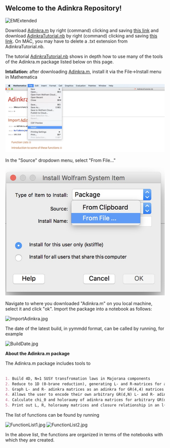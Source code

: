 ## Welcome to the Adinkra Repository!

![EMExtended](Adinkra/Images/CMExtended.jpg)

Download [Adinkra.m](https://raw.githubusercontent.com/kstiffle/hello-world/master/Adinkra.m) by right (command) clicking and saving [this link](https://raw.githubusercontent.com/kstiffle/hello-world/master/Adinkra.m) and download [AdinkraTutorial.nb](https://raw.githubusercontent.com/kstiffle/hello-world/master/AdinkraTutorial.nb) by right (command) clicking and saving [this link](https://raw.githubusercontent.com/kstiffle/hello-world/master/AdinkraTutorial.nb). On MAC, you may have to delete a .txt extension from AdinkraTutorial.nb.

The tutorial [AdinkraTutorial.nb](https://raw.githubusercontent.com/kstiffle/hello-world/master/AdinkraTutorial.nb) shows in depth how to use many of the tools of the Adinkra.m package listed below on this page. 


**Intallation:** after downloading [Adinkra.m](https://raw.githubusercontent.com/kstiffle/hello-world/master/Adinkra.m), install it via the File->Install menu in Mathematica

![FileInstall.jpg](https://github.com/HEPTHools/Adinkra/blob/master/Images/FileInstall.jpg)

In the "Source" dropdown menu, select "From File..."

![FromFile.jpg](https://github.com/HEPTHools/Adinkra/blob/master/Images//FromFile.jpg)

Navigate to where you downloaded "Adinkra.m" on you local machine, select it and click "ok". Import the package into a notebook as follows:

![ImportAdinkra.jpg](Adinkra/Images/ImportAdinkra.jpg)

The date of the latest build, in yymmdd format, can be called by running, for example

![BuildDate.jpg](Adinkra/Images/BuildDate.jpg)

**About the Adinkra.m package**

The Adinkra.m package includes tools to

```markdown

1. Build 4D, N=1 SUSY transfromation laws in Majorana components
2. Reduce to 1D (0-brane reduction), generating L- and R-matrices for arbitrary d
3. Graph L- and R- adinkra matrices as an adinkra for GR(4,4) matrices
4. Allows the user to encode their own arbitrary GR(d,N) L- and R- adinkra matrices and check that the GR(d,N) algebra is satisfied
4. Calculate chi_0 and holoraumy of adinkra matrices for arbitrary GR(d,N)
5. Print out L, R, holoraumy matrices and closure relationship in an l(d/4) \times l(4) tensor product basis in symbolic form ready to be LaTexed by Mathematica's TeXForm command

```



The list of functions can be found by running

![FunctionList1.jpg](Adinkra/Images/FunctionList1.jpg)
![FunctionList2.jpg](Adinkra/Images/FunctionList2.jpg)

In the above list, the functions are organized in terms of the notebooks with which they are created.


